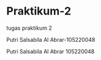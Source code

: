 # Praktikum-2
tugas praktikum 2

Putri Salsabila Al Abrar-105220048

Putri Salsabila Al Abrar
105220048
